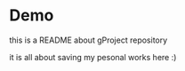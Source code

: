 # Demo

this is a README about gProject repository

it is all about saving my pesonal works here :)
